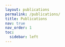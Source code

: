 ```yaml
---
layout: publications
permalink: /publications/
title: Publications
nav: true
nav_order: 1
toc:
  sidebar: left
---
```

